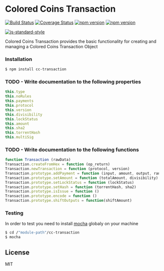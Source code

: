 # Colored Coins Transaction
[![Build Status](https://travis-ci.org/Colored-Coins/Transaction.svg?branch=master)](https://travis-ci.org/Colored-Coins/Transaction) [![Coverage Status](https://coveralls.io/repos/Colored-Coins/Transaction/badge.svg?branch=master)](https://coveralls.io/r/Colored-Coins/Transaction?branch=master) [![npm version](https://badge.fury.io/js/cc-transaction.svg)](http://badge.fury.io/js/cc-transaction) [![npm version](http://slack.coloredcoins.org/badge.svg)](http://slack.coloredcoins.org)

[![js-standard-style](https://cdn.rawgit.com/feross/standard/master/badge.svg)](https://github.com/feross/standard)

Colored Coins Transaction provides the basic functionality for creating and managing a Colored Coins Transaction Object

### Installation

```sh
$ npm install cc-transaction
```

### TODO - Write documentation to the following properties

```js
this.type
this.noRules
this.payments
this.protocol
this.version
this.divisibility
this.lockStatus
this.amount
this.sha2
this.torrentHash
this.multiSig
```


### TODO - Write documentation to the following functions

```js
function Transaction (rawData)
Transaction.createFromHex = function (op_return)
Transaction.newTransaction = function (protocol, version)
Transaction.prototype.addPayment = function (input, amount, output, range,percent)
Transaction.prototype.setAmount = function (totalAmount, divisibility)
Transaction.prototype.setLockStatus = function (lockStatus)
Transaction.prototype.setHash = function (torrentHash, sha2)
Transaction.prototype.isIssue = function ()
Transaction.prototype.encode = function ()
Transaction.prototype.shiftOutputs = function(shiftAmount)

```

### Testing

In order to test you need to install [mocha] globaly on your machine

```sh
$ cd /"module-path"/cc-transaction
$ mocha
```


License
----

MIT


[mocha]:https://www.npmjs.com/package/mocha